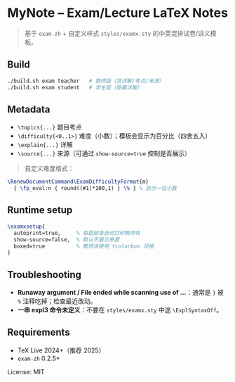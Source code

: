 
# MyNote – Exam/Lecture LaTeX Notes

> 基于 `exam-zh` + 自定义样式 `styles/examx.sty` 的中英混排试卷/讲义模板。

## Build
```bash
./build.sh exam teacher   # 教师版（含详解/考点/来源）
./build.sh exam student   # 学生版（隐藏详解）
```

## Metadata
- `\topics{...}`  题目考点
- `\difficulty{<0..1>}` 难度（小数）；模板会显示为百分比（四舍五入）
- `\explain{...}` 详解
- `\source{...}`  来源（可通过 `show-source=true` 控制是否展示）

> 自定义难度格式：
```tex
\RenewDocumentCommand\ExamDifficultyFormat{m}
  { \fp_eval:n { round((#1)*100,1) } \% } % 显示一位小数
```

## Runtime setup
```tex
\examxsetup{
  autoprint=true,     % 每题结束自动打印教师块
  show-source=false,  % 默认不展示来源
  boxed=true          % 教师块使用 tcolorbox 风格
}
```

## Troubleshooting
- **Runaway argument / File ended while scanning use of ...**：通常是 `}` 被 `%` 注释吃掉；检查最近改动。
- **一串 expl3 命令未定义**：不要在 `styles/examx.sty` 中途 `\ExplSyntaxOff`。

## Requirements
- TeX Live 2024+（推荐 2025）
- `exam-zh` 0.2.5+

License: MIT
